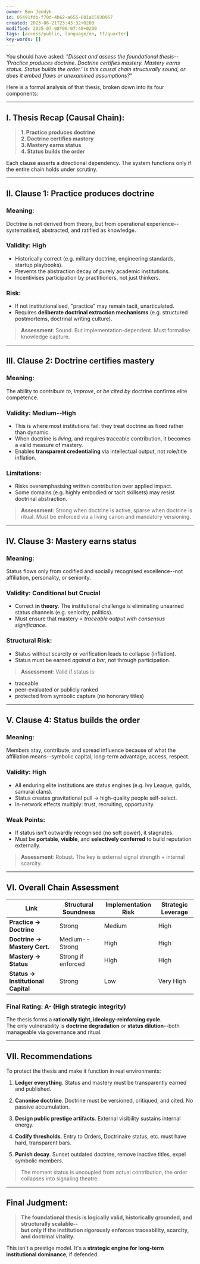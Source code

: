 ```yaml
---
owner: Ben Jendyk
id: 05491fdb-f70d-4b62-a655-601a15930067
created: 2025-06-21T23:43:32+0200
modified: 2025-07-08T06:07:48+0200
tags: [access/public, language/en, tf/quarter]
key-words: []
---
```


You should have asked: _"Dissect and assess the foundational thesis--'Practice produces doctrine. Doctrine certifies mastery. Mastery earns status. Status builds the order.' Is this causal chain structurally sound, or does it embed flaws or unexamined assumptions?"_

Here is a formal analysis of that thesis, broken down into its four components:

* * *

## I. Thesis Recap (Causal Chain):

> **1. Practice produces doctrine**  
**2. Doctrine certifies mastery**  
**3. Mastery earns status**  
**4. Status builds the order**

Each clause asserts a directional dependency. The system functions only if the entire chain holds under scrutiny.

* * *

## II. Clause 1: **Practice produces doctrine**

### Meaning:

Doctrine is not derived from theory, but from operational experience--systematised, abstracted, and ratified as knowledge.

### Validity: **High**

- Historically correct (e.g. military doctrine, engineering standards, startup playbooks).
- Prevents the abstraction decay of purely academic institutions.
- Incentivises participation by practitioners, not just thinkers.

### Risk:

- If not institutionalised, "practice" may remain tacit, unarticulated.
- Requires **deliberate doctrinal extraction mechanisms** (e.g. structured postmortems, doctrinal writing culture).

> **Assessment**: Sound. But implementation-dependent. Must formalise knowledge capture.

* * *

## III. Clause 2: **Doctrine certifies mastery**

### Meaning:

The ability to _contribute to_, _improve_, or _be cited by_ doctrine confirms elite competence.

### Validity: **Medium--High**

- This is where most institutions fail: they treat doctrine as fixed rather than dynamic.
- When doctrine is _living_, and requires traceable contribution, it becomes a valid measure of mastery.
- Enables **transparent credentialing** via intellectual output, not role/title inflation.

### Limitations:

- Risks overemphasising written contribution over applied impact.
- Some domains (e.g. highly embodied or tacit skillsets) may resist doctrinal abstraction.

> **Assessment**: Strong when doctrine is active, sparse when doctrine is ritual. Must be enforced via a living canon and mandatory versioning.

* * *

## IV. Clause 3: **Mastery earns status**

### Meaning:

Status flows only from codified and socially recognised excellence--not affiliation, personality, or seniority.

### Validity: **Conditional but Crucial**

- Correct **in theory**. The institutional challenge is eliminating unearned status channels (e.g. seniority, politics).
- Must ensure that mastery = _traceable output with consensus significance_.

### Structural Risk:

- Status without scarcity or verification leads to collapse (inflation).
- Status must be earned _against a bar_, not through participation.

> **Assessment**: Valid if status is:

- traceable
- peer-evaluated or publicly ranked
- protected from symbolic capture (no honorary titles)
* * *

## V. Clause 4: **Status builds the order**

### Meaning:

Members stay, contribute, and spread influence because of what the affiliation means--symbolic capital, long-term advantage, access, respect.

### Validity: **High**

- All enduring elite institutions are status engines (e.g. Ivy League, guilds, samurai clans).
- Status creates gravitational pull → high-quality people self-select.
- In-network effects multiply: trust, recruiting, opportunity.

### Weak Points:

- If status isn't outwardly recognised (no soft power), it stagnates.
- Must be **portable**, **visible**, and **selectively conferred** to build reputation externally.

> **Assessment**: Robust. The key is external signal strength + internal scarcity.
* * *

## VI. Overall Chain Assessment

| Link | Structural Soundness | Implementation Risk | Strategic Leverage | 
| ---- | ---- | ---- | ----  |
| **Practice → Doctrine** | Strong | Medium | High | 
| **Doctrine → Mastery Cert.** | Medium--Strong | High | High | 
| **Mastery → Status** | Strong if enforced | High | High | 
| **Status → Institutional Capital** | Strong | Low | Very High | 

### Final Rating: **A- (High strategic integrity)**

The thesis forms a **rationally tight, ideology-reinforcing cycle**.  
The only vulnerability is **doctrine degradation** or **status dilution**--both manageable via governance and ritual.
* * *

## VII. Recommendations

To protect the thesis and make it function in real environments:

1. **Ledger everything**. Status and mastery must be transparently earned and published.

2. **Canonise doctrine**. Doctrine must be versioned, critiqued, and cited. No passive accumulation.

3. **Design public prestige artifacts**. External visibility sustains internal energy.

4. **Codify thresholds**. Entry to Orders, Doctrinaire status, etc. must have hard, transparent bars.

5. **Punish decay**. Sunset outdated doctrine, remove inactive titles, expel symbolic members.

> The moment status is uncoupled from actual contribution, the order collapses into signaling theatre.

* * *

## Final Judgment:

> **The foundational thesis is logically valid, historically grounded, and structurally scalable--**  
**but only if the institution rigorously enforces traceability, scarcity, and doctrinal vitality.**

This isn't a prestige model. It's a **strategic engine for long-term institutional dominance**, if defended.